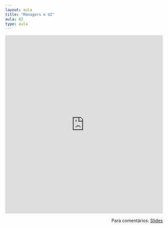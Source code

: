```yaml
---
layout: aula
title: "Managers e UI"
aula: 02
type: aula
---
```


<iframe src="https://docs.google.com/presentation/d/e/2PACX-1vT4d6R2hdiJQHn5K3cpULWWDSShhwvwv4IOkuig7js5CjYS_J6CmrtrcJjjpVgjXz-syXnj-UsD3mIY/embed?start=false&loop=false&delayms=3000" frameborder="0" width="100%" height="569" allowfullscreen="true" mozallowfullscreen="true" webkitallowfullscreen="true"></iframe>

<span style="float:right">Para comentários: [Slides](https://docs.google.com/presentation/d/16Gx7T-SiPapck_T7rLiA0IWX930ktphnzpv0ThfCSGU/edit?usp=sharing)</span>

